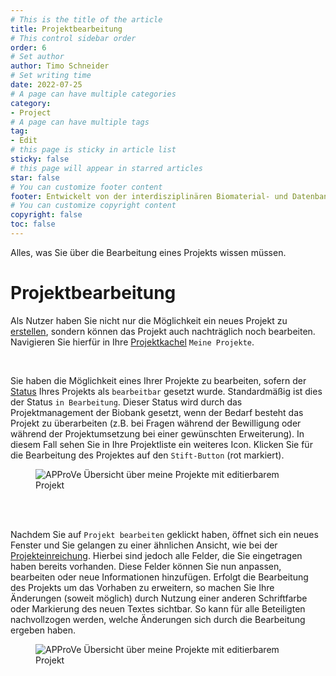 ```yaml
---
# This is the title of the article
title: Projektbearbeitung
# This control sidebar order
order: 6
# Set author
author: Timo Schneider
# Set writing time
date: 2022-07-25
# A page can have multiple categories
category:
- Project
# A page can have multiple tags
tag:
- Edit
# this page is sticky in article list
sticky: false
# this page will appear in starred articles
star: false
# You can customize footer content
footer: Entwickelt von der interdisziplinären Biomaterial- und Datenbank Frankfurt (iBDF)
# You can customize copyright content
copyright: false
toc: false
---
```


Alles, was Sie über die Bearbeitung eines Projekts wissen müssen.

<!-- more -->

# Projektbearbeitung
Als Nutzer haben Sie nicht nur die Möglichkeit ein neues Projekt zu [erstellen](create-project.md), sondern können das Projekt auch nachträglich noch bearbeiten. Navigieren Sie hierfür in Ihre [Projektkachel](administration/tiles.md) ```Meine Projekte```.

<br/>
<div class="row">
    <div class="col-lg-4">
        <p>Sie haben die Möglichkeit eines Ihrer Projekte zu bearbeiten, sofern der <a href="status.html" target="_blank">Status</a> Ihres Projekts als <code>bearbeitbar</code> gesetzt wurde. Standardmäßig ist dies der Status <code>in Bearbeitung</code>. Dieser Status wird durch das Projektmanagement der Biobank gesetzt, wenn der Bedarf besteht das Projekt zu überarbeiten (z.B. bei Fragen während der Bewilligung oder während der Projektumsetzung bei einer gewünschten Erweiterung). In diesem Fall sehen Sie in Ihre Projektliste ein weiteres Icon. Klicken Sie für die Bearbeitung des Projektes auf den <code>Stift-Button</code> (rot markiert).</p>
    </div>
    <div class="col-lg-8">
        <figure>
          <div class="container">
            <label for="Entity">
               <img :src="$withBase('/img/navigation/myProjectsWithEdit.png')" class="float-right" alt="APProVe Übersicht über meine Projekte mit editierbarem Projekt">
            </label>
          </div>
        </figure>
    </div>
</div>

<br/>
<br/>
<div class="row">
    <div class="col-lg-4">
        <p>
            Nachdem Sie auf <code>Projekt bearbeiten</code> geklickt haben, öffnet sich ein neues Fenster und Sie gelangen zu einer ähnlichen Ansicht, wie bei der <a href="create-project.md.html" target="_blank">Projekteinreichung</a>. Hierbei sind jedoch alle Felder, die Sie eingetragen haben bereits vorhanden. Diese Felder können Sie nun anpassen, bearbeiten oder neue Informationen hinzufügen.
            Erfolgt die Bearbeitung des Projekts um das Vorhaben zu erweitern, so machen Sie Ihre Änderungen (soweit möglich) durch Nutzung einer anderen Schriftfarbe oder Markierung des neuen Textes sichtbar. So kann für alle Beteiligten nachvollzogen werden, welche Änderungen sich durch die Bearbeitung ergeben haben. 
        </p>
    </div>
    <div class="col-lg-8">
        <figure>
          <div class="container">
            <label for="Entity">
               <img :src="$withBase('/img/navigation/projectEdit.png')" class="float-left" alt="APProVe Übersicht über meine Projekte mit editierbarem Projekt">
            </label>
          </div>
        </figure>
    </div>

</div>
